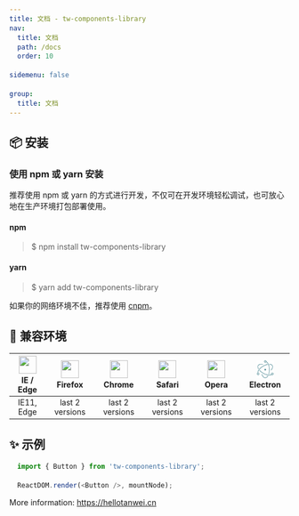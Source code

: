 ```yaml
---
title: 文档 - tw-components-library
nav:
  title: 文档
  path: /docs
  order: 10
  
sidemenu: false

group:
  title: 文档
---
```


<!-- ## 简介 -->

## 📦 安装

### 使用 npm 或 yarn 安装

 推荐使用 npm 或 yarn 的方式进行开发，不仅可在开发环境轻松调试，也可放心地在生产环境打包部署使用。

#### npm

>$ npm install tw-components-library

#### yarn 

>$ yarn add tw-components-library

如果你的网络环境不佳，推荐使用 [cnpm](https://github.com/cnpm/cnpm)。

## 🌈 兼容环境

| <img src="https://raw.githubusercontent.com/alrra/browser-logos/master/src/edge/edge_48x48.png" height="32" width="32" > <br/>  IE / Edge | <img src="https://raw.githubusercontent.com/alrra/browser-logos/master/src/firefox/firefox_48x48.png" height="32" width="32" > <br/> Firefox | <img src="https://raw.githubusercontent.com/alrra/browser-logos/master/src/chrome/chrome_48x48.png" height="32" width="32" > <br/> Chrome  | <img src="https://raw.githubusercontent.com/alrra/browser-logos/master/src/safari/safari_48x48.png" height="32" width="32" > <br/> Safari     | <img src="https://raw.githubusercontent.com/alrra/browser-logos/master/src/opera/opera_48x48.png" height="32" width="32" > <br/> Opera        | <img src="https://raw.githubusercontent.com/alrra/browser-logos/master/src/electron/electron_48x48.png" height="32" width="32" > <br/> Electron       |
| :----------: |:-----------------:|:----------------:|:----------------:|:----------------:| :---------------:|
| IE11, Edge  | last 2 versions   | last 2 versions  | last 2  versions | last 2 versions  | last 2 versions |

## ✨ 示例

```javascript
  import { Button } from 'tw-components-library';

  ReactDOM.render(<Button />, mountNode);
```

More information: https://hellotanwei.cn